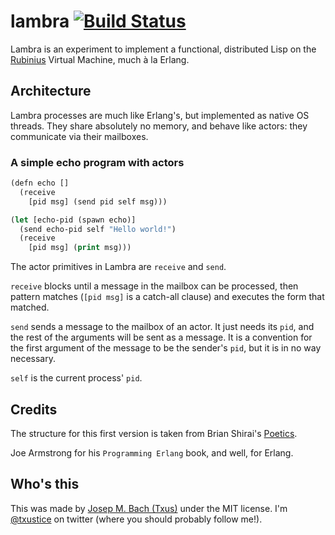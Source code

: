 # lambra [![Build Status](https://secure.travis-ci.org/txus/lambra.png)](http://travis-ci.org/txus/lambra)

Lambra is an experiment to implement a functional, distributed Lisp on the
[Rubinius](http://rubini.us) Virtual Machine, much à la Erlang.

## Architecture

Lambra processes are much like Erlang's, but implemented as native OS threads.
They share absolutely no memory, and behave like actors: they communicate via
their mailboxes.

### A simple echo program with actors

```lisp
(defn echo []
  (receive
    [pid msg] (send pid self msg)))

(let [echo-pid (spawn echo)]
  (send echo-pid self "Hello world!")
  (receive
    [pid msg] (print msg)))
```

The actor primitives in Lambra are `receive` and `send`.

`receive` blocks until a message in the mailbox can be processed, then pattern
matches (`[pid msg]` is a catch-all clause) and executes the form that matched.

`send` sends a message to the mailbox of an actor. It just needs its `pid`, and
the rest of the arguments will be sent as a message. It is a convention for the
first argument of the message to be the sender's `pid`, but it is in no way
necessary.

`self` is the current process' `pid`.

## Credits

The structure for this first version is taken from Brian Shirai's
[Poetics](http://github.com/brixen/poetics).

Joe Armstrong for his `Programming Erlang` book, and well, for Erlang.

## Who's this

This was made by [Josep M. Bach (Txus)](http://txustice.me) under the MIT
license. I'm [@txustice](http://twitter.com/txustice) on twitter (where you
should probably follow me!).
